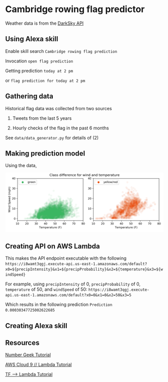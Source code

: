 # Cambridge rowing flag predictor
Weather data is from the [DarkSky API](https://darksky.net/dev)

## Using Alexa skill
Enable skill search `Cambridge rowing flag prediction`

Invocation `open flag prediction`

Getting prediction `today at 2 pm`

or `flag prediction for today at 2 pm`

## Gathering data
Historical flag data was collected from two sources

1. Tweets from the last 5 years

2. Hourly checks of the flag in the past 6 months

See `data/data_generator.py` for details of (2)

## Making prediction model

Using the data,

![Data Visualization](data/figs/data_viz.png)

## Creating API on AWS Lambda

This makes the API endpoint executable with the following
`https://i8wamt3qgj.execute-api.us-east-1.amazonaws.com/default?x0=${precipIntensity}&x1=${precipProbability}&x2=${temperature}&x3=${windSpeed}`

For example, using `precipIntensity` of 0, `precipProbability` of 0, `temperature` of 50, and `windSpeed` of 50:
`https://i8wamt3qgj.execute-api.us-east-1.amazonaws.com/default?x0=0&x1=0&x2=50&x3=5`

Which results in the following prediction
`Prediction 0.00030347725002622685`

## Creating Alexa skill

## Resources

[Number Geek Tutorial](https://gist.github.com/muttoni/0b1ee638f6c74a0681f9d694cf11ef63)

[AWS Cloud 9 // Lambda Tutorial](https://medium.com/snapdocs-product-blog/model-services-for-the-cloud-from-the-cloud-or-cloud9-lambda-gateway-data-in-use-d161de65a9cf)

[TF --> Lambda Tutorial](https://medium.com/tooso/serving-tensorflow-predictions-with-python-and-aws-lambda-facb4ab87ddd#.v01eyg8kh)


